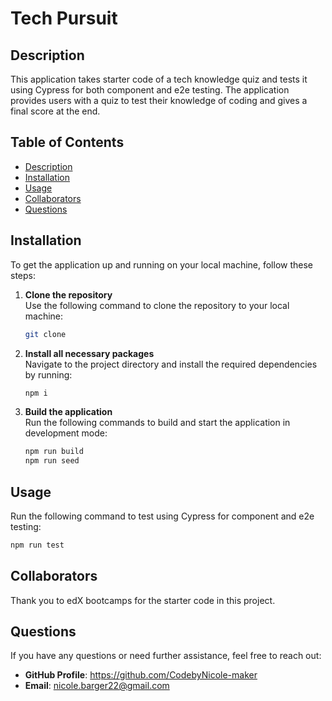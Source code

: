 # Tech Pursuit

## Description
This application takes starter code of a tech knowledge quiz and tests it using Cypress for both component and e2e testing. The application provides users with a quiz to test their knowledge of coding and gives a final score at the end. 

## Table of Contents
- [Description](#description)
- [Installation](#installation)
- [Usage](#usage)
- [Collaborators](#collaborators)
- [Questions](#questions)


## Installation
To get the application up and running on your local machine, follow these steps:

1. **Clone the repository**  
   Use the following command to clone the repository to your local machine:
   ```bash
   git clone 
   ```

2. **Install all necessary packages**  
   Navigate to the project directory and install the required dependencies by running:
   ```bash
   npm i
   ```

3. **Build the application**  
   Run the following commands to build and start the application in development mode:
   ```bash
   npm run build
   npm run seed
   ```

## Usage
   Run the following command to test using Cypress for component and e2e testing:
   ```bash
   npm run test
   ```

## Collaborators
Thank you to edX bootcamps for the starter code in this project.

## Questions
If you have any questions or need further assistance, feel free to reach out:
- **GitHub Profile**: https://github.com/CodebyNicole-maker
- **Email**: nicole.barger22@gmail.com  
